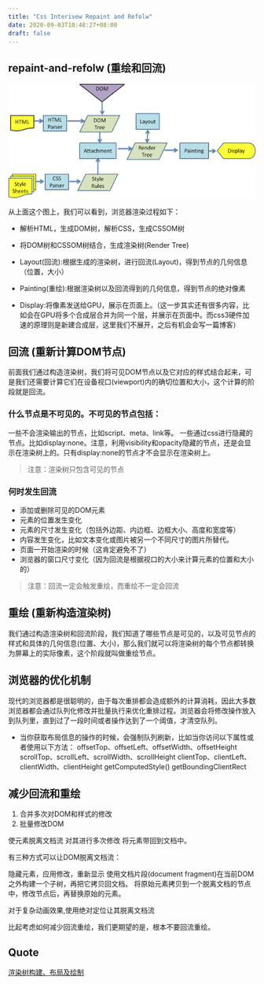 ```yaml
---
title: "Css Interivew Repaint and Refolw"
date: 2020-09-03T10:48:27+08:00
draft: false
---
```


## repaint-and-refolw (重绘和回流)

![avatar](/images/1.png)

从上面这个图上，我们可以看到，浏览器渲染过程如下：

- 解析HTML，生成DOM树，解析CSS，生成CSSOM树

- 将DOM树和CSSOM树结合，生成渲染树(Render Tree)

- Layout(回流):根据生成的渲染树，进行回流(Layout)，得到节点的几何信息（位置，大小）

- Painting(重绘):根据渲染树以及回流得到的几何信息，得到节点的绝对像素

- Display:将像素发送给GPU，展示在页面上。（这一步其实还有很多内容，比如会在GPU将多个合成层合并为同一个层，并展示在页面中。而css3硬件加速的原理则是新建合成层，这里我们不展开，之后有机会会写一篇博客）


## 回流 (重新计算DOM节点)

前面我们通过构造渲染树，我们将可见DOM节点以及它对应的样式结合起来，可是我们还需要计算它们在设备视口(viewport)内的确切位置和大小，这个计算的阶段就是回流。

### 什么节点是不可见的。不可见的节点包括：

一些不会渲染输出的节点，比如script、meta、link等。
一些通过css进行隐藏的节点。比如display:none。注意，利用visibility和opacity隐藏的节点，还是会显示在渲染树上的。只有display:none的节点才不会显示在渲染树上。

> 注意：渲染树只包含可见的节点

### 何时发生回流

- 添加或删除可见的DOM元素
- 元素的位置发生变化
- 元素的尺寸发生变化（包括外边距、内边框、边框大小、高度和宽度等）
- 内容发生变化，比如文本变化或图片被另一个不同尺寸的图片所替代。
- 页面一开始渲染的时候（这肯定避免不了）
- 浏览器的窗口尺寸变化（因为回流是根据视口的大小来计算元素的位置和大小的）

> 注意：回流一定会触发重绘，而重绘不一定会回流
## 重绘 (重新构造渲染树)

我们通过构造渲染树和回流阶段，我们知道了哪些节点是可见的，以及可见节点的样式和具体的几何信息(位置、大小)，那么我们就可以将渲染树的每个节点都转换为屏幕上的实际像素，这个阶段就叫做重绘节点。


## 浏览器的优化机制

现代的浏览器都是很聪明的，由于每次重排都会造成额外的计算消耗，因此大多数浏览器都会通过队列化修改并批量执行来优化重排过程。浏览器会将修改操作放入到队列里，直到过了一段时间或者操作达到了一个阈值，才清空队列。

- 当你获取布局信息的操作的时候，会强制队列刷新，比如当你访问以下属性或者使用以下方法：
offsetTop、offsetLeft、offsetWidth、offsetHeight
scrollTop、scrollLeft、scrollWidth、scrollHeight
clientTop、clientLeft、clientWidth、clientHeight
getComputedStyle()
getBoundingClientRect

## 减少回流和重绘

1. 合并多次对DOM和样式的修改
2. 批量修改DOM

使元素脱离文档流
对其进行多次修改
将元素带回到文档中。

有三种方式可以让DOM脱离文档流：

  隐藏元素，应用修改，重新显示
  使用文档片段(document fragment)在当前DOM之外构建一个子树，再把它拷贝回文档。
  将原始元素拷贝到一个脱离文档的节点中，修改节点后，再替换原始的元素。


对于复杂动画效果,使用绝对定位让其脱离文档流

比起考虑如何减少回流重绘，我们更期望的是，根本不要回流重绘。

## Quote
[渲染树构建、布局及绘制](https://developers.google.com/web/fundamentals/performance/critical-rendering-path/render-tree-construction?hl=zh-cn)